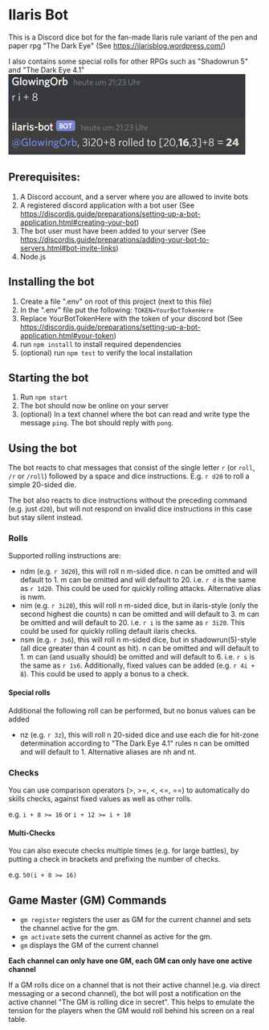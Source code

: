 # Ilaris Bot

This is a Discord dice bot for the fan-made Ilaris rule variant of the pen and paper rpg "The Dark Eye" (See https://ilarisblog.wordpress.com/)

I also contains some special rolls for other RPGs such as "Shadowrun 5" and "The Dark Eye 4.1"
![Example](images/example.png)

## Prerequisites:

1. A Discord account, and a server where you are allowed to invite bots
2. A registered discord application with a bot user (See https://discordjs.guide/preparations/setting-up-a-bot-application.html#creating-your-bot)
3. The bot user must have been added to your server (See https://discordjs.guide/preparations/adding-your-bot-to-servers.html#bot-invite-links)
4. Node.js


## Installing the bot 

1. Create a file ".env" on root of this project (next to this file)
2. In the ".env" file put the following:
    `TOKEN=YourBotTokenHere`
3. Replace YourBotTokenHere with the token of your discord bot (See https://discordjs.guide/preparations/setting-up-a-bot-application.html#your-token)
4. run `npm install` to install required dependencies
5. (optional) run `npm test` to verify the local installation

## Starting the bot

1. Run `npm start`
2. The bot should now be online on your server
3. (optional) In a text channel where the bot can read and write type the message `ping`. The bot should reply with `pong`.

## Using the bot

The bot reacts to chat messages that consist of the single letter `r` (or `roll`, `/r` or `/roll`) followed by a space and dice instructions.
E.g. `r d20` to roll a simple 20-sided die.

The bot also reacts to dice instructions without the preceding command (e.g.  just `d20`), but will not respond on invalid dice instructions in this case but stay silent instead.

### Rolls
Supported rolling instructions are:
* ndm (e.g. `r 3d20`), this will roll n m-sided dice. n can be omitted and will default to 1.
m can be omitted and will default to 20. i.e. `r d` is the same as `r 1d20`. This could be used for quickly rolling attacks. Alternative alias is nwm.
* nim (e.g. `r 3i20`), this will roll n m-sided dice, but in ilaris-style (only the second highest die counts)
n can be omitted and will default to 3.
m can be omitted and will default to 20. i.e. `r i` is the same as `r 3i20`. This could be used for quickly rolling default ilaris checks.
* nsm (e.g. `r 3s6`), this will roll n m-sided dice, but in shadowrun(5)-style (all dice greater than 4 count as hit).
n can be omitted and will default to 1.
m can (and usually should) be omitted and will default to 6. i.e. `r s` is the same as `r 1s6`.
Additionally, fixed values can be added (e.g. `r 4i + 8`). This could be used to apply a bonus to a check.

#### Special rolls
Additional the following roll can be performed, but no bonus values can be added 
* nz (e.g. `r 3z`), this will roll n 20-sided dice and use each die for hit-zone determination according to "The Dark Eye 4.1" rules 
n can be omitted and will default to 1. Alternative aliases are nh and nt.

### Checks
You can use comparison operators (>, >=, <, <=, ==) to automatically do skills checks, against fixed values as well as other rolls.

e.g. `i + 8 >= 16` or `i + 12 >= i + 10`  

#### Multi-Checks
You can also execute checks multiple times (e.g. for large battles), by putting a check in brackets and prefixing the number of checks.

e.g. `50(i + 8 >= 16)`


## Game Master (GM) Commands

* `gm register` registers the user as GM for the current channel and sets the channel active for the gm.
* `gm activate` sets the current channel as active for the gm.
* `gm` displays the GM of the current channel

**Each channel can only have one GM, each GM can only have one active channel**

If a GM rolls dice on a channel that is not their active channel )e.g. via direct messaging or a second channel), the bot will post a notification on the active channel "The GM is rolling dice in secret". This helps to emulate the tension for the players when the GM would roll behind his screen on a real table. 